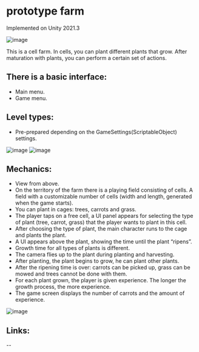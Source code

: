 # prototype farm

Implemented on Unity 2021.3

![image](https://user-images.githubusercontent.com/43387685/201119537-ab4550e7-b607-40a2-9072-3e766b143699.png)

This is a cell farm. In cells, you can plant different plants that grow. After maturation with plants, you can perform a certain set of actions.

## There is a basic interface:
* Main menu.
* Game menu.

## Level types:
* Pre-prepared depending on the GameSettings(ScriptableObject) settings.

![image](https://user-images.githubusercontent.com/43387685/201121154-36c0fc2e-efa3-48f8-a2e6-ba95e5311400.png)
![image](https://user-images.githubusercontent.com/43387685/201122812-9c85495b-b1a7-48d5-b0ae-a46e7af8e995.png)

## Mechanics:
* View from above.
* On the territory of the farm there is a playing field consisting of cells. A field with a customizable number of cells (width and length, generated when the game starts).
* You can plant in cages: trees, carrots and grass.
* The player taps on a free cell, a UI panel appears for selecting the type of plant (tree, carrot, grass) that the player wants to plant in this cell.
* After choosing the type of plant, the main character runs to the cage and plants the plant.
* A UI appears above the plant, showing the time until the plant “ripens”.
* Growth time for all types of plants is different.
* The camera flies up to the plant during planting and harvesting.
* After planting, the plant begins to grow, he can plant other plants.
* After the ripening time is over: carrots can be picked up, grass can be mowed and trees cannot be done with them.
* For each plant grown, the player is given experience. The longer the growth process, the more experience.
* The game screen displays the number of carrots and the amount of experience.

![image](https://user-images.githubusercontent.com/43387685/201121014-f63b8dd3-f2f1-4ebb-9477-e5c9fe349233.png)

## Links:
--
